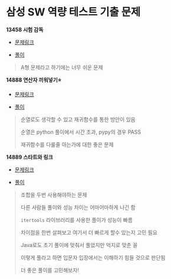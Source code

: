 # 삼성 SW 역량 테스트 기출 문제

**13458 시험 감독**

- [문제링크](https://www.acmicpc.net/problem/13458)

- [풀이](./p13458.%20%EC%8B%9C%ED%97%98%20%EA%B0%90%EB%8F%85.py)

> A형 문제라고 하기에는 너무 쉬운 문제

**14888 연산자 끼워넣기⭐**

- [문제링크](https://www.acmicpc.net/problem/14888)

- [풀이](./p14888.%20%EC%97%B0%EC%82%B0%EC%9E%90%20%EB%81%BC%EC%9B%8C%EB%84%A3%EA%B8%B0.py)

> 순열로도 생각할 수 있고 재귀함수를 통한 방안이 있음
>
> 순열은 python 풀이에서 시간 초과, pypy의 경우 PASS
>
> 재귀함수를 다룰줄 아는가에 대한 좋은 문제

**14889 스타트와 링크**

- [문제링크](https://www.acmicpc.net/problem/14889)

- [풀이](./p14889.%20%EC%8A%A4%ED%83%80%ED%8A%B8%EC%99%80%20%EB%A7%81%ED%81%AC.py)

> 조합을 두번 사용해야하는 문제
>
> 다른 사람들 풀이와 성능 차이는 어마어마하게 나긴 함
>
> `itertools` 라이브러리를 사용한 풀이가 성능이 빠름
>
> 차이점을 한번 살펴보고 여기서 더 빠르게 할수 있는지 고민 필요
>
> Java로도 초기 풀이에 맞춰서 풀었지만 억지로 맞춘 꼴
>
> 이렇게 풀라고 하면 입문자 입장에서는 이해하기 힘들 것으로 판단됨
>
> 더 좋은 풀이를 고민해보자!
